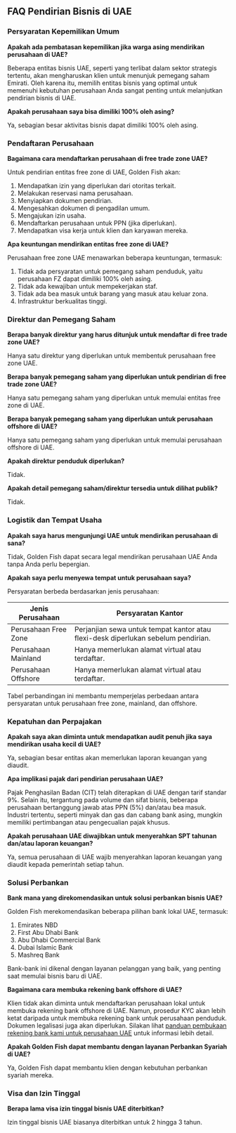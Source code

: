 ## FAQ Pendirian Bisnis di UAE

### Persyaratan Kepemilikan Umum

**Apakah ada pembatasan kepemilikan jika warga asing mendirikan perusahaan di UAE?**

Beberapa entitas bisnis UAE, seperti yang terlibat dalam sektor strategis tertentu, akan mengharuskan klien untuk menunjuk pemegang saham Emirati. Oleh karena itu, memilih entitas bisnis yang optimal untuk memenuhi kebutuhan perusahaan Anda sangat penting untuk melanjutkan pendirian bisnis di UAE.

**Apakah perusahaan saya bisa dimiliki 100% oleh asing?**

Ya, sebagian besar aktivitas bisnis dapat dimiliki 100% oleh asing.

### Pendaftaran Perusahaan

**Bagaimana cara mendaftarkan perusahaan di free trade zone UAE?**

Untuk pendirian entitas free zone di UAE, Golden Fish akan:

1. Mendapatkan izin yang diperlukan dari otoritas terkait.
2. Melakukan reservasi nama perusahaan.
3. Menyiapkan dokumen pendirian.
4. Mengesahkan dokumen di pengadilan umum.
5. Mengajukan izin usaha.
6. Mendaftarkan perusahaan untuk PPN (jika diperlukan).
7. Mendapatkan visa kerja untuk klien dan karyawan mereka.

**Apa keuntungan mendirikan entitas free zone di UAE?**

Perusahaan free zone UAE menawarkan beberapa keuntungan, termasuk:

1. Tidak ada persyaratan untuk pemegang saham penduduk, yaitu perusahaan FZ dapat dimiliki 100% oleh asing.
2. Tidak ada kewajiban untuk mempekerjakan staf.
3. Tidak ada bea masuk untuk barang yang masuk atau keluar zona.
4. Infrastruktur berkualitas tinggi.

### Direktur dan Pemegang Saham

**Berapa banyak direktur yang harus ditunjuk untuk mendaftar di free trade zone UAE?**

Hanya satu direktur yang diperlukan untuk membentuk perusahaan free zone UAE.

**Berapa banyak pemegang saham yang diperlukan untuk pendirian di free trade zone UAE?**

Hanya satu pemegang saham yang diperlukan untuk memulai entitas free zone di UAE.

**Berapa banyak pemegang saham yang diperlukan untuk perusahaan offshore di UAE?**

Hanya satu pemegang saham yang diperlukan untuk memulai perusahaan offshore di UAE.

**Apakah direktur penduduk diperlukan?**

Tidak.

**Apakah detail pemegang saham/direktur tersedia untuk dilihat publik?**

Tidak.

### Logistik dan Tempat Usaha

**Apakah saya harus mengunjungi UAE untuk mendirikan perusahaan di sana?**

Tidak, Golden Fish dapat secara legal mendirikan perusahaan UAE Anda tanpa Anda perlu bepergian.

**Apakah saya perlu menyewa tempat untuk perusahaan saya?**

Persyaratan berbeda berdasarkan jenis perusahaan:

| Jenis Perusahaan | Persyaratan Kantor |
| ----------------- | --------------------------------------------------------------------------------------- |
| Perusahaan Free Zone | Perjanjian sewa untuk tempat kantor atau flexi-desk diperlukan sebelum pendirian. |
| Perusahaan Mainland | Hanya memerlukan alamat virtual atau terdaftar. |
| Perusahaan Offshore | Hanya memerlukan alamat virtual atau terdaftar. |

Tabel perbandingan ini membantu memperjelas perbedaan antara persyaratan untuk perusahaan free zone, mainland, dan offshore.

### Kepatuhan dan Perpajakan

**Apakah saya akan diminta untuk mendapatkan audit penuh jika saya mendirikan usaha kecil di UAE?**

Ya, sebagian besar entitas akan memerlukan laporan keuangan yang diaudit.

**Apa implikasi pajak dari pendirian perusahaan UAE?**

Pajak Penghasilan Badan (CIT) telah diterapkan di UAE dengan tarif standar 9%. Selain itu, tergantung pada volume dan sifat bisnis, beberapa perusahaan bertanggung jawab atas PPN (5%) dan/atau bea masuk. Industri tertentu, seperti minyak dan gas dan cabang bank asing, mungkin memiliki pertimbangan atau pengecualian pajak khusus.

**Apakah perusahaan UAE diwajibkan untuk menyerahkan SPT tahunan dan/atau laporan keuangan?**

Ya, semua perusahaan di UAE wajib menyerahkan laporan keuangan yang diaudit kepada pemerintah setiap tahun.

### Solusi Perbankan

**Bank mana yang direkomendasikan untuk solusi perbankan bisnis UAE?**

Golden Fish merekomendasikan beberapa pilihan bank lokal UAE, termasuk:

1. Emirates NBD
2. First Abu Dhabi Bank
3. Abu Dhabi Commercial Bank
4. Dubai Islamic Bank
5. Mashreq Bank

Bank-bank ini dikenal dengan layanan pelanggan yang baik, yang penting saat memulai bisnis baru di UAE.

**Bagaimana cara membuka rekening bank offshore di UAE?**

Klien tidak akan diminta untuk mendaftarkan perusahaan lokal untuk membuka rekening bank offshore di UAE. Namun, prosedur KYC akan lebih ketat daripada untuk membuka rekening bank untuk perusahaan penduduk. Dokumen legalisasi juga akan diperlukan. Silakan lihat [panduan pembukaan rekening bank kami untuk perusahaan UAE](./banking) untuk informasi lebih detail.

**Apakah Golden Fish dapat membantu dengan layanan Perbankan Syariah di UAE?**

Ya, Golden Fish dapat membantu klien dengan kebutuhan perbankan syariah mereka.

### Visa dan Izin Tinggal

**Berapa lama visa izin tinggal bisnis UAE diterbitkan?**

Izin tinggal bisnis UAE biasanya diterbitkan untuk 2 hingga 3 tahun.